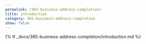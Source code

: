 ```yaml
---
permalink: /365-business-address-completion/
title: introduction
category: 365-business-address-completion
show: false
---
```


{% tf _docs/365-business-address-completion/introduction.md %}
